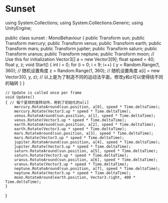 # Sunset

using System.Collections;
using System.Collections.Generic;
using UnityEngine;

public class sunset : MonoBehaviour
{
    public Transform sun;
    public Transform mercury;
    public Transform venus;
    public Transform earth;
    public Transform mars;
    public Transform jupiter;
    public Transform saturn;
    public Transform uranus;
    public Transform neptune;
    public Transform moon;
    // Use this for initialization
    Vector3[] a = new Vector3[9];
    float speed = 40;
    float y, z;
    void Start()
    {
        int i = 0;
        for (i = 0; i < 9; i++)
        {
            y = Random.Range(1, 360); // 随机设置角度
            z = Random.Range(1, 360); // 随机设置角度
            a[i] = new Vector3(0, y, z); // 以上是为了制造不同的运动法平面，修改y和z可以使得绕不同的轴转
        }
    }

    // Update is called once per frame
    void Update()
    { // 每个星球的旋转动作，用到了初始化的a[i]
        mercury.RotateAround(sun.position, a[0], speed * Time.deltaTime);
        mercury.Rotate(Vector3.up * speed * Time.deltaTime);
        venus.RotateAround(sun.position, a[1], speed * Time.deltaTime);
        venus.Rotate(Vector3.up * speed * Time.deltaTime);
        earth.RotateAround(sun.position, a[2], speed * Time.deltaTime);
        earth.Rotate(Vector3.up * speed * Time.deltaTime);
        mars.RotateAround(sun.position, a[3], speed * Time.deltaTime);
        mars.Rotate(Vector3.up * speed * Time.deltaTime);
        jupiter.RotateAround(sun.position, a[4], speed * Time.deltaTime);
        jupiter.Rotate(Vector3.up * speed * Time.deltaTime);
        saturn.RotateAround(sun.position, a[5], speed * Time.deltaTime);
        saturn.Rotate(Vector3.up * speed * Time.deltaTime);
        uranus.RotateAround(sun.position, a[6], speed * Time.deltaTime);
        uranus.Rotate(Vector3.up * speed * Time.deltaTime);
        neptune.RotateAround(sun.position, a[7], speed * Time.deltaTime);
        neptune.Rotate(Vector3.up * speed * Time.deltaTime);
        moon.RotateAround(earth.position, Vector3.right, 400 * Time.deltaTime);
    }
}
